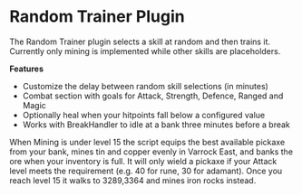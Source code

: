 # Random Trainer Plugin

The Random Trainer plugin selects a skill at random and then trains it.  Currently only mining is implemented while other skills are placeholders.

**Features**

* Customize the delay between random skill selections (in minutes)
* Combat section with goals for Attack, Strength, Defence, Ranged and Magic
* Optionally heal when your hitpoints fall below a configured value
* Works with BreakHandler to idle at a bank three minutes before a break

When Mining is under level 15 the script equips the best available pickaxe from your bank, mines tin and copper evenly in Varrock East, and banks the ore when your inventory is full.  It will only wield a pickaxe if your Attack level meets the requirement (e.g. 40 for rune, 30 for adamant). Once you reach level 15 it walks to 3289,3364 and mines iron rocks instead.
